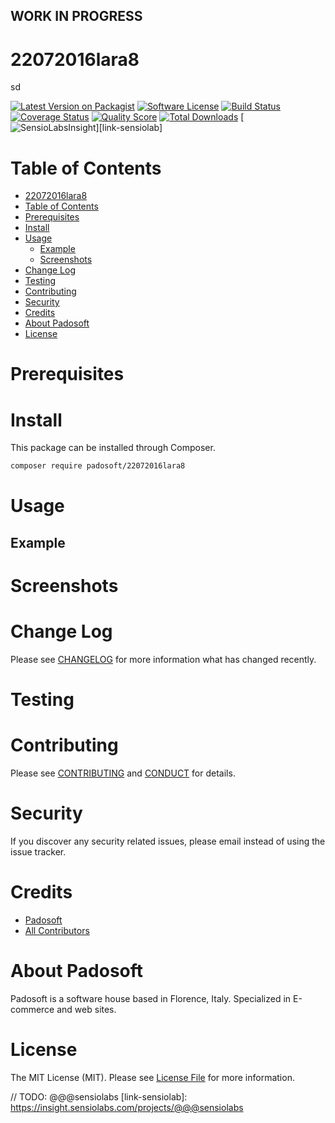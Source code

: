 ## WORK IN PROGRESS
# 22072016lara8
sd

[![Latest Version on Packagist][ico-version]][link-packagist]
[![Software License][ico-license]](LICENSE.md)
[![Build Status][ico-travis]][link-travis]
[![Coverage Status][ico-scrutinizer]][link-scrutinizer]
[![Quality Score][ico-code-quality]][link-code-quality]
[![Total Downloads][ico-downloads]][link-downloads]
[![SensioLabsInsight][ico-sensiolab]][link-sensiolab]



Table of Contents
=================

  * [22072016lara8](#22072016lara8)
  * [Table of Contents](#table-of-contents)
  * [Prerequisites](#prerequisites)
  * [Install](#install)
  * [Usage](#usage)
    * [Example](#example)
    * [Screenshots](#screenshoots)
  * [Change Log](#change-log)
  * [Testing](#testing)
  * [Contributing](#contributing)
  * [Security](#security)
  * [Credits](#credits)
  * [About Padosoft](#about-padosoft)
  * [License](#license)


# Prerequisites


# Install

This package can be installed through Composer.

``` bash
composer require padosoft/22072016lara8
```

# Usage

## Example

# Screenshots

# Change Log
Please see [CHANGELOG](CHANGELOG.md) for more information what has changed recently.

# Testing

# Contributing

Please see [CONTRIBUTING](CONTRIBUTING.md) and [CONDUCT](CONDUCT.md) for details.

# Security

If you discover any security related issues, please email  instead of using the issue tracker.

# Credits

- [Padosoft](https://github.com/padosoft)
- [All Contributors](../../contributors)

# About Padosoft
Padosoft is a software house based in Florence, Italy. Specialized in E-commerce and web sites.

# License

The MIT License (MIT). Please see [License File](LICENSE.md) for more information.


[ico-version]: https://img.shields.io/packagist/v/padosoft/22072016lara8.svg?style=flat-square
[ico-license]: https://img.shields.io/badge/license-MIT-brightgreen.svg?style=flat-square
[ico-travis]: https://img.shields.io/travis/padosoft/22072016lara8/master.svg?style=flat-square
[ico-scrutinizer]: https://img.shields.io/scrutinizer/coverage/g/padosoft/22072016lara8.svg?style=flat-square
[ico-code-quality]: https://img.shields.io/scrutinizer/g/padosoft/22072016lara8.svg?style=flat-square
[ico-downloads]: https://img.shields.io/packagist/dt/padosoft/22072016lara8.svg?style=flat-square
[ico-sensiolab]: https://insight.sensiolabs.com/projects/@@@sensiolab/small.png

[link-packagist]: https://packagist.org/packages/padosoft/22072016lara8
[link-travis]: https://travis-ci.org/padosoft/22072016lara8
[link-scrutinizer]: https://scrutinizer-ci.com/g/padosoft/22072016lara8/code-structure
[link-code-quality]: https://scrutinizer-ci.com/g/padosoft/22072016lara8
[link-downloads]: https://packagist.org/packages/padosoft/22072016lara8
// TODO: @@@sensiolabs
[link-sensiolab]: https://insight.sensiolabs.com/projects/@@@sensiolabs
